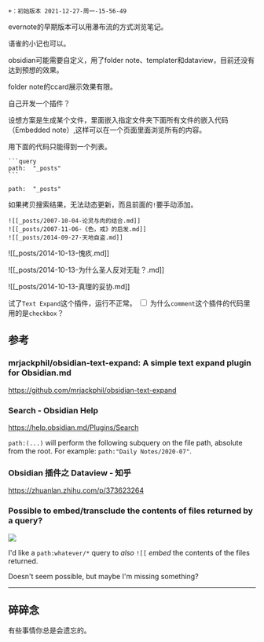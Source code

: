 <style type="text/css" rel="stylesheet">
//to modify the default background color / text color for highlighted text:
.ob-comment {
  color: #8f0303;
  background-color: #CCA300;
}

//to modify the default background color / text color for comment bubble:
.ob-comment span {
  background-color: #FFDE5C;
  color: #b30202;
}
//to modify the highlight color when it is hovered over:
.ob-comment:hover {
  background-color: #FFDE5C;
}
</style>



```version
+：初始版本 2021-12-27-周一-15-56-49 

```

evernote的早期版本可以用瀑布流的方式浏览笔记。

语雀的小记也可以。

obsidian可能需要自定义，用了folder note、templater和dataview，目前还没有达到预想的效果。

folder note的ccard展示效果有限。

自己开发一个插件？


设想方案是生成某个文件，里面嵌入指定文件夹下面所有文件的嵌入代码（Embedded note）,这样可以在一个页面里面浏览所有的内容。

用下面的代码只能得到一个列表。

````
```query
path:  "_posts"
```
````

```query
path:  "_posts"
```
如果拷贝搜索结果，无法动态更新，而且前面的`!`要手动添加。

```obsidian wiki markdwon
![[_posts/2007-10-04-论灵与肉的结合.md]] 
![[_posts/2007-11-06-《色，戒》的启发.md]]
![[_posts/2014-09-27-天地自盗.md]]
```

![[_posts/2014-10-13-愧疚.md]]

![[_posts/2014-10-13-为什么圣人反对无耻？.md]]

![[_posts/2014-10-13-真理的妥协.md]]

<label class="ob-comment" title="" style=""> 试了`Text Expand`这个插件，运行不正常。
 <input type="checkbox"> <span style=""> 为什么`comment`这个插件的代码里用的是`checkbox`？ </span></label>



## 参考
### mrjackphil/obsidian-text-expand: A simple text expand plugin for Obsidian.md
https://github.com/mrjackphil/obsidian-text-expand

### Search - Obsidian Help
https://help.obsidian.md/Plugins/Search

 `path:(...)` will perform the following subquery on the file path, absolute from the root. For example: `path:"Daily Notes/2020-07"`.

### Obsidian 插件之 Dataview - 知乎
https://zhuanlan.zhihu.com/p/373623264


### Possible to embed/transclude the contents of files returned by a query?

![](https://www.redditstatic.com/desktop2x/img/renderTimingPixel.png)

I'd like a `path:whatever/*` query to _also_ `![[` _embed_ the contents of the files returned.

Doesn't seem possible, but maybe I'm missing something?


---


## 碎碎念

有些事情你总是会遗忘的。
